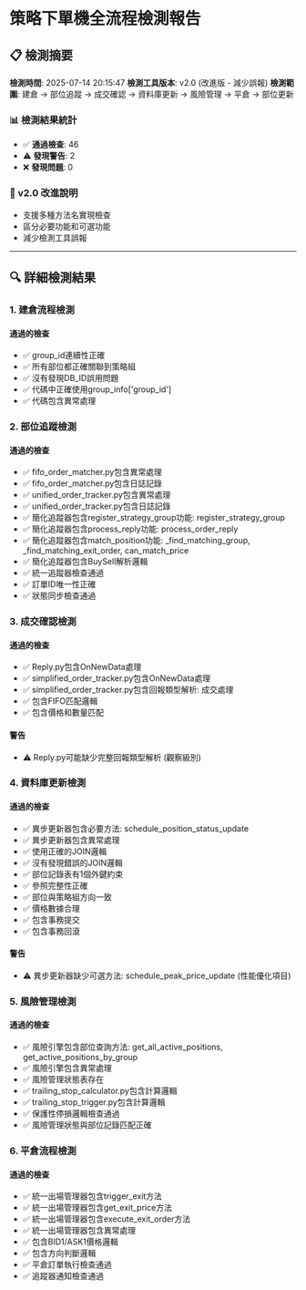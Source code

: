 # 策略下單機全流程檢測報告

## 📋 檢測摘要

**檢測時間**: 2025-07-14 20:15:47
**檢測工具版本**: v2.0 (改進版 - 減少誤報)
**檢測範圍**: 建倉 → 部位追蹤 → 成交確認 → 資料庫更新 → 風險管理 → 平倉 → 部位更新

### 📊 檢測結果統計

- ✅ **通過檢查**: 46
- ⚠️ **發現警告**: 2
- ❌ **發現問題**: 0

### 🔧 v2.0 改進說明
- 支援多種方法名實現檢查
- 區分必要功能和可選功能
- 減少檢測工具誤報

---

## 🔍 詳細檢測結果

### 1. 建倉流程檢測

#### 通過的檢查
- ✅ group_id連續性正確
- ✅ 所有部位都正確關聯到策略組
- ✅ 沒有發現DB_ID誤用問題
- ✅ 代碼中正確使用group_info['group_id']
- ✅ 代碼包含異常處理

### 2. 部位追蹤檢測

#### 通過的檢查
- ✅ fifo_order_matcher.py包含異常處理
- ✅ fifo_order_matcher.py包含日誌記錄
- ✅ unified_order_tracker.py包含異常處理
- ✅ unified_order_tracker.py包含日誌記錄
- ✅ 簡化追蹤器包含register_strategy_group功能: register_strategy_group
- ✅ 簡化追蹤器包含process_reply功能: process_order_reply
- ✅ 簡化追蹤器包含match_position功能: _find_matching_group, _find_matching_exit_order, can_match_price
- ✅ 簡化追蹤器包含BuySell解析邏輯
- ✅ 統一追蹤器檢查通過
- ✅ 訂單ID唯一性正確
- ✅ 狀態同步檢查通過

### 3. 成交確認檢測

#### 通過的檢查
- ✅ Reply.py包含OnNewData處理
- ✅ simplified_order_tracker.py包含OnNewData處理
- ✅ simplified_order_tracker.py包含回報類型解析: 成交處理
- ✅ 包含FIFO匹配邏輯
- ✅ 包含價格和數量匹配

#### 警告
- ⚠️ Reply.py可能缺少完整回報類型解析 (觀察級別)

### 4. 資料庫更新檢測

#### 通過的檢查
- ✅ 異步更新器包含必要方法: schedule_position_status_update
- ✅ 異步更新器包含異常處理
- ✅ 使用正確的JOIN邏輯
- ✅ 沒有發現錯誤的JOIN邏輯
- ✅ 部位記錄表有1個外鍵約束
- ✅ 參照完整性正確
- ✅ 部位與策略組方向一致
- ✅ 價格數據合理
- ✅ 包含事務提交
- ✅ 包含事務回滾

#### 警告
- ⚠️ 異步更新器缺少可選方法: schedule_peak_price_update (性能優化項目)

### 5. 風險管理檢測

#### 通過的檢查
- ✅ 風險引擎包含部位查詢方法: get_all_active_positions, get_active_positions_by_group
- ✅ 風險引擎包含異常處理
- ✅ 風險管理狀態表存在
- ✅ trailing_stop_calculator.py包含計算邏輯
- ✅ trailing_stop_trigger.py包含計算邏輯
- ✅ 保護性停損邏輯檢查通過
- ✅ 風險管理狀態與部位記錄匹配正確

### 6. 平倉流程檢測

#### 通過的檢查
- ✅ 統一出場管理器包含trigger_exit方法
- ✅ 統一出場管理器包含get_exit_price方法
- ✅ 統一出場管理器包含execute_exit_order方法
- ✅ 統一出場管理器包含異常處理
- ✅ 包含BID1/ASK1價格邏輯
- ✅ 包含方向判斷邏輯
- ✅ 平倉訂單執行檢查通過
- ✅ 追蹤器通知檢查通過
